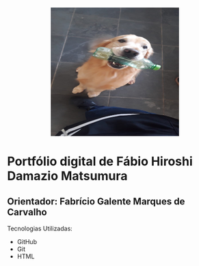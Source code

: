 <p align="center">
    <img src="/dasddasda/9279564c-737b-44e0-83e1-07fd06c74f65.jpg" alt="foto" style="width: 300px; height: 300px;">
</p>
<h1>Portfólio digital de Fábio Hiroshi Damazio Matsumura </h1>
<h2>Orientador: Fabrício Galente Marques de Carvalho</h2>

<p>
    Tecnologias Utilizadas:
    <ul>
        <li>GitHub</li>
        <li>Git</li>
        <li>HTML</li>
    </ul>
</p>
